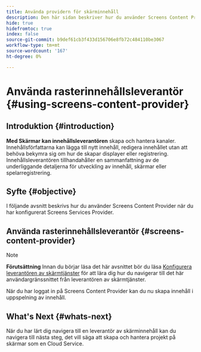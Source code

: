 ```yaml
---
title: Använda providern för skärminnehåll
description: Den här sidan beskriver hur du använder Screens Content Provider.
hide: true
hidefromtoc: true
index: false
source-git-commit: b9def61cb3f433d156706e8fb72c484110be3067
workflow-type: tm+mt
source-wordcount: '167'
ht-degree: 0%

---
```



# Använda rasterinnehållsleverantör {#using-screens-content-provider}

## Introduktion {#introduction}

**Med Skärmar kan innehållsleverantören** skapa och hantera kanaler. Innehållsförfattarna kan lägga till nytt innehåll, redigera innehållet utan att behöva bekymra sig om hur de skapar displayer eller registrering. Innehållsleverantören tillhandahåller en sammanfattning av de underliggande detaljerna för utveckling av innehåll, skärmar eller spelarregistrering.

## Syfte {#objective}

I följande avsnitt beskrivs hur du använder Screens Content Provider när du har konfigurerat Screens Services Provider.

## Använda rasterinnehållsleverantör {#screens-content-provider}

>[!NOTE]
>**Förutsättning**
>Innan du börjar läsa det här avsnittet bör du läsa [Konfigurera leverantören av skärmtjänster](/help/screens-cloud/setting-up-project/setting-up-screens-services-provider.md) för att lära dig hur du navigerar till det här användargränssnittet från leverantören av skärmtjänster.

När du har loggat in på Screens Content Provider kan du nu skapa innehåll i uppspelning av innehåll.

## What&#39;s Next {#whats-next}

När du har lärt dig navigera till en leverantör av skärminnehåll kan du navigera till nästa steg, det vill säga att skapa och hantera projekt på skärmar som en Cloud Service.

